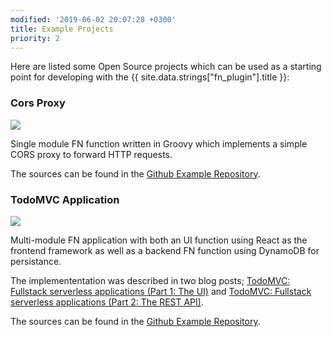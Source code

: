 ```yaml
---
modified: '2019-06-02 20:07:28 +0300'
title: Example Projects
priority: 2
---
```


Here are listed some Open Source projects which can be used as a starting point for developing with the {{ site.data.strings["fn_plugin"].title }}:

### Cors Proxy

<img class="screenshot" src="../assets/images/cors_proxy.png" /> 

Single module FN function written in Groovy which implements a simple CORS proxy to forward HTTP requests.

The sources can be found in the [Github Example Repository](https://github.com/devsoap/examples/tree/master/fn-cors-proxy).

### TodoMVC Application

<img class="screenshot" src="../assets/images/todomvc.png" /> 

Multi-module FN application with both an UI function using React as the frontend framework as well as a backend FN function using DynamoDB for persistance.

The implemententation was described in two blog posts; [TodoMVC: Fullstack serverless applications (Part 1: The UI)](https://devsoap.com/serverless-apps-with-react/) and [TodoMVC: Fullstack serverless applications (Part 2: The REST API)](https://devsoap.com/serverless-rest-api/).

The sources can be found in the [Github Example Repository](https://github.com/devsoap/examples/tree/master/todomvc-fn-java).
